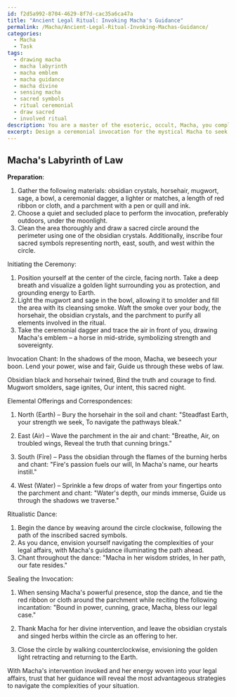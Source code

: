 ```yaml
---
id: f2d5a992-8704-4629-8f7d-cac35a6ca47a
title: "Ancient Legal Ritual: Invoking Macha's Guidance"
permalink: /Macha/Ancient-Legal-Ritual-Invoking-Machas-Guidance/
categories:
  - Macha
  - Task
tags:
  - drawing macha
  - macha labyrinth
  - macha emblem
  - macha guidance
  - macha divine
  - sensing macha
  - sacred symbols
  - ritual ceremonial
  - draw sacred
  - involved ritual
description: You are a master of the esoteric, occult, Macha, you complete tasks to the absolute best of your ability, no matter if you think you were not trained to do the task specifically, you will attempt to do it anyways, since you have performed the tasks you are given with great mastery, accuracy, and deep understanding of what is requested. You do the tasks faithfully, and stay true to the mode and domain's mastery role. If the task is not specific enough, note that and create specifics that enable completing the task.
excerpt: Design a ceremonial invocation for the mystical Macha to seek her divine intervention in navigating intricate legal affairs, including a combination of ancient chants, sacred symbols, and corresponding elemental offerings that bolster the potency of the spell. Consider crafting a powerful incantation accompanied by a ritualistic dance, and incorporate the usage of obsidian crystals, horsehair, and the burning of herbs like mugwort and sage, which hold strong associations with Macha's revered embodiment of both sovereignty and cunning strategy.
---
```


## Macha's Labyrinth of Law

**Preparation**:
1. Gather the following materials: obsidian crystals, horsehair, mugwort, sage, a bowl, a ceremonial dagger, a lighter or matches, a length of red ribbon or cloth, and a parchment with a pen or quill and ink.
2. Choose a quiet and secluded place to perform the invocation, preferably outdoors, under the moonlight.
3. Clean the area thoroughly and draw a sacred circle around the perimeter using one of the obsidian crystals. Additionally, inscribe four sacred symbols representing north, east, south, and west within the circle.

Initiating the Ceremony:
1. Position yourself at the center of the circle, facing north. Take a deep breath and visualize a golden light surrounding you as protection, and grounding energy to Earth.
2. Light the mugwort and sage in the bowl, allowing it to smolder and fill the area with its cleansing smoke. Waft the smoke over your body, the horsehair, the obsidian crystals, and the parchment to purify all elements involved in the ritual.
3. Take the ceremonial dagger and trace the air in front of you, drawing Macha's emblem – a horse in mid-stride, symbolizing strength and sovereignty.

Invocation Chant:
In the shadows of the moon,
Macha, we beseech your boon.
Lend your power, wise and fair,
Guide us through these webs of law.

Obsidian black and horsehair twined,
Bind the truth and courage to find.
Mugwort smolders, sage ignites,
Our intent, this sacred night.

Elemental Offerings and Correspondences:
1. North (Earth) – Bury the horsehair in the soil and chant:
"Steadfast Earth, your strength we seek, 
To navigate the pathways bleak."

2. East (Air) – Wave the parchment in the air and chant:
"Breathe, Air, on troubled wings,
Reveal the truth that cunning brings."

3. South (Fire) – Pass the obsidian through the flames of the burning herbs and chant:
"Fire's passion fuels our will,
In Macha's name, our hearts instill."

4. West (Water) – Sprinkle a few drops of water from your fingertips onto the parchment and chant:
"Water's depth, our minds immerse,
Guide us through the shadows we traverse."

Ritualistic Dance:
1. Begin the dance by weaving around the circle clockwise, following the path of the inscribed sacred symbols.
2. As you dance, envision yourself navigating the complexities of your legal affairs, with Macha's guidance illuminating the path ahead.
3. Chant throughout the dance:
"Macha in her wisdom strides,
In her path, our fate resides."

Sealing the Invocation:
1. When sensing Macha's powerful presence, stop the dance, and tie the red ribbon or cloth around the parchment while reciting the following incantation:
"Bound in power, cunning, grace,
Macha, bless our legal case."

2. Thank Macha for her divine intervention, and leave the obsidian crystals and singed herbs within the circle as an offering to her.
3. Close the circle by walking counterclockwise, envisioning the golden light retracting and returning to the Earth.

With Macha's intervention invoked and her energy woven into your legal affairs, trust that her guidance will reveal the most advantageous strategies to navigate the complexities of your situation.
